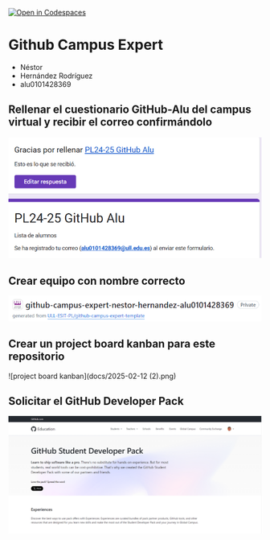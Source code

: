 [![Open in Codespaces](https://classroom.github.com/assets/launch-codespace-7f7980b617ed060a017424585567c406b6ee15c891e84e1186181d67ecf80aa0.svg)](https://classroom.github.com/open-in-codespaces?assignment_repo_id=13506169)
# Github Campus Expert 

- Néstor
- Hernández Rodríguez
- alu0101428369

## Rellenar el cuestionario GitHub-Alu del campus virtual y recibir el correo confirmándolo

![correo de confirmacion del cuestionario](docs/2025-02-12.png)

## Crear equipo con nombre correcto

![equipo](docs/nombre_correcto.png)

## Crear un project board kanban para este repositorio

![project board kanban](docs/2025-02-12 (2).png)

## Solicitar el GitHub Developer Pack

![github backpack](docs/Studen_developer.png)
